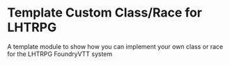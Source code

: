 # Template Custom Class/Race for LHTRPG

A template module to show how you can implement your own class or race for the LHTRPG FoundryVTT system